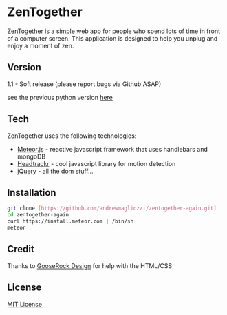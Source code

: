 ZenTogether
=========

[ZenTogether](http://www.zentogether.com) is a simple web app for people who spend lots of time in front of a computer screen.  This application is designed to help you unplug and enjoy a moment of zen.

Version
-
1.1 - Soft release (please report bugs via Github ASAP)

see the previous python version [here](http://github.com/21tag/zentogether)

Tech
-----------

ZenTogether uses the following technologies:

* [Meteor.js] - reactive javascript framework that uses handlebars and mongoDB
* [Headtrackr] - cool javascript library for motion detection
* [jQuery] - all the dom stuff... 

Installation
--------------

```sh
git clone [https://github.com/andrewmagliozzi/zentogether-again.git] 
cd zentogether-again
curl https://install.meteor.com | /bin/sh
meteor
```
Credit
-
Thanks to [GooseRock Design](http://gooserockdesign.com/) for help with the HTML/CSS

License
-
[MIT License](http://opensource.org/licenses/MIT)

  [meteor.js]: http://meteor.com/
  [jQuery]: http://jquery.com  
  [Headtrackr]: https://github.com/auduno/headtrackr/
